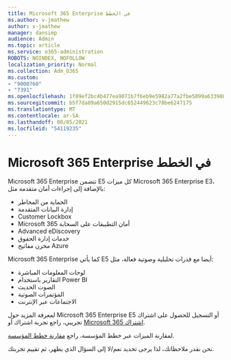 ```yaml
---
title: Microsoft 365 Enterprise في الخطط
ms.author: v-jmathew
author: v-jmathew
manager: dansimp
audience: Admin
ms.topic: article
ms.service: o365-administration
ROBOTS: NOINDEX, NOFOLLOW
localization_priority: Normal
ms.collection: Adm_O365
ms.custom:
- "9000760"
- "7391"
ms.openlocfilehash: 1f89ef2bc4b477ea9071b7f6eb9e5982a77a2fbe5099a633908b5026ccaf26b1
ms.sourcegitcommit: b5f7da89a650d2915dc652449623c78be6247175
ms.translationtype: MT
ms.contentlocale: ar-SA
ms.lasthandoff: 08/05/2021
ms.locfileid: "54119235"
---
```

# <a name="microsoft-365-enterprise-plan-differences"></a>Microsoft 365 Enterprise في الخطط

Microsoft 365 Enterprise تتضمن E5 كل ميزات Microsoft 365 Enterprise E3، بالإضافة إلى إجراءات أمان متقدمة مثل:

- الحماية من المخاطر
- إدارة البيانات المتقدمة
- Customer Lockbox
- Microsoft 365 أمان التطبيقات على السحابة
- Advanced eDiscovery
- خدمات إدارة الحقوق
- مخزن مفاتيح Azure

Microsoft 365 Enterprise كما يأتي E5 أيضا مع قدرات تحليلية وصوتية فعالة، مثل:

- لوحات المعلومات المباشرة
- التقارير باستخدام Power BI
- الصوت الحديث
- المؤتمرات الصوتية
- الاجتماعات عبر الإنترنت

لمعرفة المزيد حول Microsoft 365 Enterprise E5 أو التسجيل للحصول على اشتراك تجريبي، راجع تجربة اشتراك أو [Microsoft 365 اشتراك](https://go.microsoft.com/fwlink/?linkid=2099673).

لمقارنة الميزات عبر خطط المؤسسة، راجع [مقارنة خطط المؤسسة](https://go.microsoft.com/fwlink/?linkid=2097200).

نحن نقدر ملاحظاتك، لذا يرجى تحديد نعم/لا إلى السؤال الذي يظهر، ثم تقييم تجربتك.
